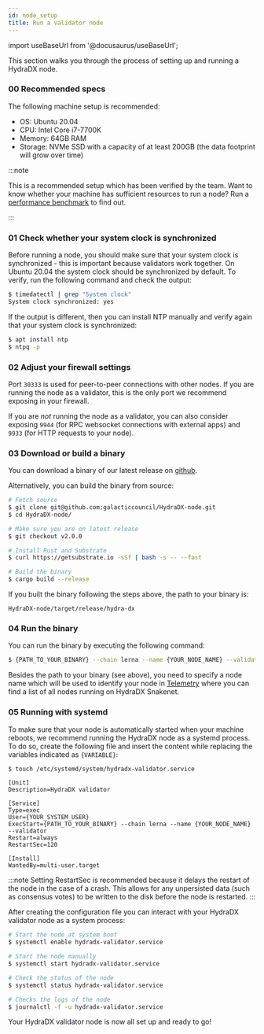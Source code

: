 ```yaml
---
id: node_setup
title: Run a validator node
---
```


import useBaseUrl from '@docusaurus/useBaseUrl';

This section walks you through the process of setting up and running a HydraDX node.

### 00 Recommended specs

The following machine setup is recommended: 

* OS: Ubuntu 20.04
* CPU: Intel Core i7-7700K
* Memory: 64GB RAM
* Storage: NVMe SSD with a capacity of at least 200GB (the data footprint will grow over time)

:::note

This is a recommended setup which has been verified by the team. Want to know whether your machine has sufficient resources to run a node? Run a [performance benchmark](/performance_benchmark) to find out.

:::


### 01 Check whether your system clock is synchronized

Before running a node, you should make sure that your system clock is synchronized - this is important because validators work together. On Ubuntu 20.04 the system clock should be synchronized by default. To verify, run the following command and check the output:

```bash
$ timedatectl | grep "System clock"
System clock synchronized: yes
```

If the output is different, then you can install NTP manually and verify again that your system clock is synchronized:

```bash
$ apt install ntp
$ ntpq -p
```

### 02 Adjust your firewall settings
Port `30333` is used for peer-to-peer connections with other nodes. If you are running the node as a validator, this is the only port we recommend exposing in your firewall.

If you are *not* running the node as a validator, you can also consider exposing `9944` (for RPC websocket connections with external apps) and `9933` (for HTTP requests to your node).

### 03 Download or build a binary
You can download a binary of our latest release on [github](https://github.com/galacticcouncil/HydraDX-node/releases).

Alternatively, you can build the binary from source:

```bash
# Fetch source
$ git clone git@github.com:galacticcouncil/HydraDX-node.git
$ cd HydraDX-node/

# Make sure you are on latest release
$ git checkout v2.0.0

# Install Rust and Substrate
$ curl https://getsubstrate.io -sSf | bash -s -- --fast

# Build the binary
$ cargo build --release
```

If you built the binary following the steps above, the path to your binary is:
```
HydraDX-node/target/release/hydra-dx
```

### 04 Run the binary
You can run the binary by executing the following command:

```bash
$ {PATH_TO_YOUR_BINARY} --chain lerna --name {YOUR_NODE_NAME} --validator
```

Besides the path to your binary (see above), you need to specify a node name which will be used to identify your node in [Telemetry](https://telemetry.polkadot.io/#list/HydraDX%20Snakenet) where you can find a list of all nodes running on HydraDX Snakenet.

### 05 Running with systemd
To make sure that your node is automatically started when your machine reboots, we recommend running the HydraDX node as a systemd process. To do so, create the following file and insert the content while replacing the variables indicated as `{VARIABLE}`:

```bash
$ touch /etc/systemd/system/hydradx-validator.service
```

```
[Unit]
Description=HydraDX validator

[Service]
Type=exec
User={YOUR_SYSTEM_USER}
ExecStart={PATH_TO_YOUR_BINARY} --chain lerna --name {YOUR_NODE_NAME} --validator
Restart=always
RestartSec=120

[Install]
WantedBy=multi-user.target
```

:::note
Setting RestartSec is recommended because it delays the restart of the node in the case of a crash. This allows for any unpersisted data (such as consensus votes) to be written to the disk before the node is restarted.
:::

After creating the configuration file you can interact with your HydraDX validator node as a system process:
```bash
# Start the node at system boot
$ systemctl enable hydradx-validator.service

# Start the node manually
$ systemctl start hydradx-validator.service

# Check the status of the node
$ systemctl status hydradx-validator.service

# Checks the logs of the node
$ journalctl -f -u hydradx-validator.service
```

Your HydraDX validator node is now all set up and ready to go!
